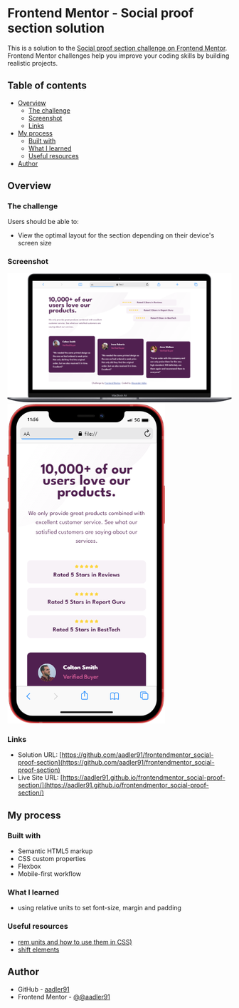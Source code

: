 # Frontend Mentor - Social proof section solution

This is a solution to the [Social proof section challenge on Frontend Mentor](https://www.frontendmentor.io/challenges/social-proof-section-6e0qTv_bA). Frontend Mentor challenges help you improve your coding skills by building realistic projects. 

## Table of contents

- [Overview](#overview)
  - [The challenge](#the-challenge)
  - [Screenshot](#screenshot)
  - [Links](#links)
- [My process](#my-process)
  - [Built with](#built-with)
  - [What I learned](#what-i-learned)
  - [Useful resources](#useful-resources)
- [Author](#author)

## Overview

### The challenge

Users should be able to:

- View the optimal layout for the section depending on their device's screen size

### Screenshot

![](./desktop.png)
![](./mobile.png)

### Links

- Solution URL: [https://github.com/aadler91/frontendmentor_social-proof-section](https://github.com/aadler91/frontendmentor_social-proof-section)
- Live Site URL: [https://aadler91.github.io/frontendmentor_social-proof-section/](https://aadler91.github.io/frontendmentor_social-proof-section/)

## My process

### Built with

- Semantic HTML5 markup
- CSS custom properties
- Flexbox
- Mobile-first workflow

### What I learned

- using relative units to set font-size, margin and padding


### Useful resources

- [rem units and how to use them in CSS)](https://blog.hubspot.com/website/css-rem)
- [shift elements](https://developer.mozilla.org/en-US/docs/Web/CSS/transform-function/translateX)


## Author

- GitHub - [aadler91](https://github.com/aadler91)
- Frontend Mentor - [@@aadler91](https://www.frontendmentor.io/profile/@aadler91)


